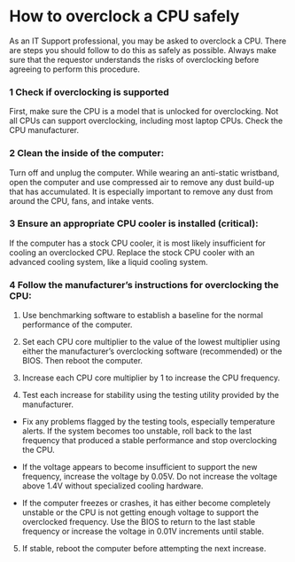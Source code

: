 # How to overclock a CPU safely

As an IT Support professional, you may be asked to overclock a CPU. There are steps you should follow to do this as safely as possible. Always make sure that the requestor understands the risks of overclocking before agreeing to perform this procedure.

### 1 Check if overclocking is supported

First, make sure the CPU is a model that is unlocked for overclocking. Not all CPUs can support overclocking, including most laptop CPUs. Check the CPU manufacturer.

### 2 Clean the inside of the computer:

Turn off and unplug the computer. While wearing an anti-static wristband, open the computer and use compressed air to remove any dust build-up that has accumulated. It is especially important to remove any dust from around the CPU, fans, and intake vents.

### 3 Ensure an appropriate CPU cooler is installed (critical):

 If the computer has a stock CPU cooler, it is most likely insufficient for cooling an overclocked CPU. Replace the stock CPU cooler with an advanced cooling system, like a liquid cooling system.


### 4 Follow the manufacturer’s instructions for overclocking the CPU:

1. Use benchmarking software to establish a baseline for the normal performance of the computer.

2. Set each CPU core multiplier to the value of the lowest multiplier using either the manufacturer’s overclocking software (recommended) or the BIOS. Then reboot the computer.

3. Increase each CPU core multiplier by 1 to increase the CPU frequency.

4. Test each increase for stability using the testing utility provided by the manufacturer.

- Fix any problems flagged by the testing tools, especially temperature alerts. If the system becomes too unstable, roll back to the last frequency that produced a stable performance and stop overclocking the CPU.

- If the voltage appears to become insufficient to support the new frequency, increase the voltage by 0.05V. Do not increase the voltage above 1.4V without specialized cooling hardware.

- If the computer freezes or crashes, it has either become completely unstable or the CPU is not getting enough voltage to support the overclocked frequency. Use the BIOS to return to the last stable frequency or increase the voltage in 0.01V increments until stable.

5. If stable, reboot the computer before attempting the next increase.
